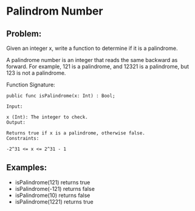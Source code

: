 # Palindrom Number

## Problem:

Given an integer x, write a function to determine if it is a palindrome.

A palindrome number is an integer that reads the same backward as forward. For example, 121 is a palindrome, and 12321 is a palindrome, but 123 is not a palindrome.

Function Signature:

```motoko
public func isPalindrome(x: Int) : Bool;
``` 

```plaintext
Input:

x (Int): The integer to check.
Output:

Returns true if x is a palindrome, otherwise false.
Constraints:

-2^31 <= x <= 2^31 - 1
```


## Examples:

- isPalindrome(121) returns true
- isPalindrome(-121) returns false
- isPalindrome(10) returns false
- isPalindrome(1221) returns true
